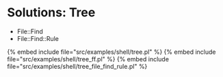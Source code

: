 # Solutions: Tree

* File::Find
* File::Find::Rule

{% embed include file="src/examples/shell/tree.pl" %}
{% embed include file="src/examples/shell/tree_ff.pl" %}
{% embed include file="src/examples/shell/tree_file_find_rule.pl" %}


